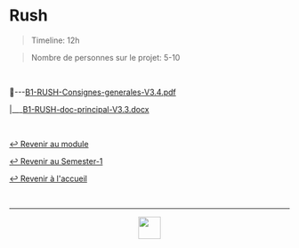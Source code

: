 # Rush

> Timeline: 12h

> Nombre de personnes sur le projet: 5-10

<br>

📂---[B1-RUSH-Consignes-generales-V3.4.pdf](https://github.com/Studio-17/Epitech-Subjects/blob/main/Semester-1/B-FRE-100/Rush/B1-RUSH-Consignes-generales-V3.4.pdf)

|\_\_\_[B1-RUSH-doc-principal-V3.3.docx](https://github.com/Studio-17/Epitech-Subjects/blob/main/Semester-1/B-FRE-100/Rush/B1-RUSH-doc-principal-V3.3.docx)

<br>

[↩️ Revenir au module](https://github.com/Studio-17/Epitech-Subjects/tree/main/Semester-1/B-FRE-100)

[↩️ Revenir au Semester-1](https://github.com/Studio-17/Epitech-Subjects/tree/main/Semester-1)

[↩️ Revenir à l'accueil](https://github.com/Studio-17/Epitech-Subjects)

<br>

---

<div align="center">

<a href="https://github.com/Studio-17" target="_blank"><img src="../../../voc17.gif" width="40"></a>

</div>
